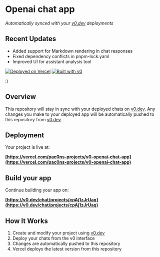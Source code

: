 # Openai chat app

*Automatically synced with your [v0.dev](https://v0.dev) deployments*

## Recent Updates

- Added support for Markdown rendering in chat responses
- Fixed dependency conflicts in pnpm-lock.yaml
- Improved UI for assistant analysis tool

[![Deployed on Vercel](https://img.shields.io/badge/Deployed%20on-Vercel-black?style=for-the-badge&logo=vercel)](https://vercel.com/pac0ns-projects/v0-openai-chat-app)
[![Built with v0](https://img.shields.io/badge/Built%20with-v0.dev-black?style=for-the-badge)](https://v0.dev/chat/projects/cpAj1zJrUaq)


:)
## Overview

This repository will stay in sync with your deployed chats on [v0.dev](https://v0.dev).
Any changes you make to your deployed app will be automatically pushed to this repository from [v0.dev](https://v0.dev).

## Deployment

Your project is live at:

**[https://vercel.com/pac0ns-projects/v0-openai-chat-app](https://vercel.com/pac0ns-projects/v0-openai-chat-app)**

## Build your app

Continue building your app on:

**[https://v0.dev/chat/projects/cpAj1zJrUaq](https://v0.dev/chat/projects/cpAj1zJrUaq)**

## How It Works

1. Create and modify your project using [v0.dev](https://v0.dev)
2. Deploy your chats from the v0 interface
3. Changes are automatically pushed to this repository
4. Vercel deploys the latest version from this repository